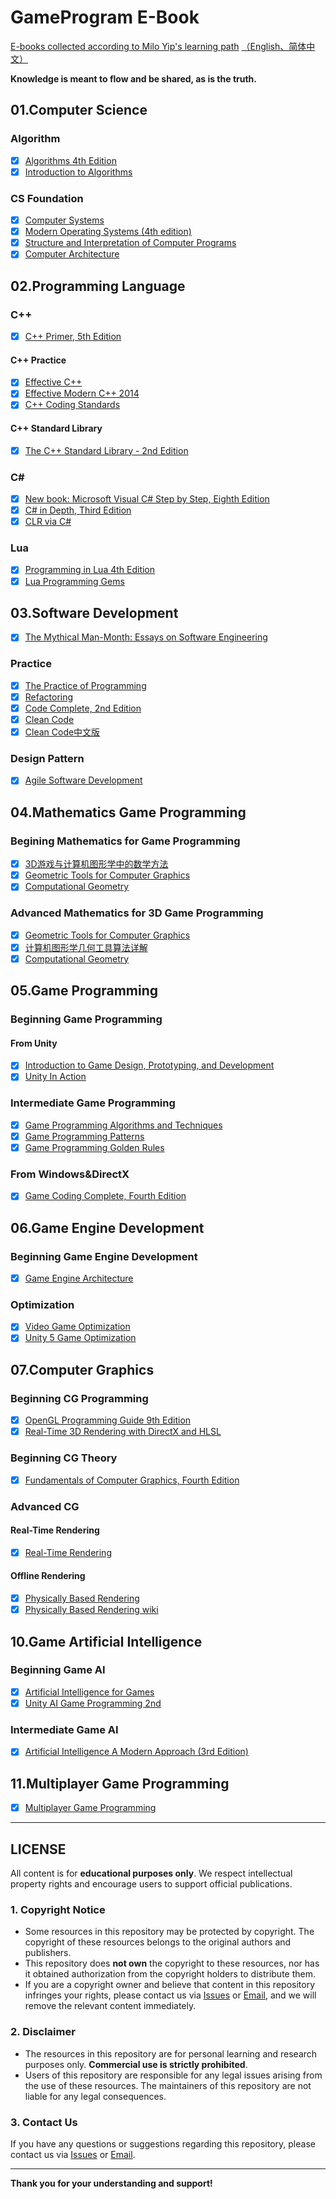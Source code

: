 # GameProgram E-Book

[E-books collected according to Milo Yip's learning path](https://github.com/miloyip/game-programmer)
[（<u>English</u>](game-programmer.png)[、<u>简体中文</u>）](game-programmer-zh-cn.png)

**Knowledge is meant to flow and be shared, as is the truth.**

## 01.Computer Science

### Algorithm

- [x] [Algorithms 4th Edition](https://github.com/kurong00/GameProgramBooks/blob/master//01.Computer%20Science/Algorithm/Algorithhms%204th%20Edition%20by%20Robert%20Sedgewick%2C%20Kevin%20Wayne.pdf)
- [x] [Introduction to Algorithms](https://github.com/kurong00/GameProgramBooks/blob/master//01.Computer%20Science/Algorithm/Introduction%20to%20Algorithms.pdf)

### CS Foundation

- [x] [Computer Systems](https://github.com/kurong00/GameProgramBooks/blob/master//01.Computer%20Science/CS%20Foundation/Computer%20Systems.pdf)
- [x] [Modern Operating Systems (4th edition)](https://github.com/kurong00/GameProgramBooks/blob/master//01.Computer%20Science/CS%20Foundation/Modern%20Operating%20Systems%20(4th%20edition).pdf)
- [x] [Structure and Interpretation of Computer Programs](https://github.com/kurong00/GameProgramBooks/blob/master//01.Computer%20Science/CS%20Foundation/Structure%20and%20Interpretation%20of%20Computer%20Programs.pdf)
- [x] [Computer Architecture](https://github.com/kurong00/GameProgramBooks/blob/master//01.Computer%20Science/CS%20Foundation/Computer%20Architecture.pdf)

## 02.Programming Language

### C++

- [x] [C++ Primer, 5th Edition](https://github.com/kurong00/GameProgramBooks/blob/master//02.Programming%20Language/C%2B%2B/C%2B%2B%20Primer%2C%205th%20Edition.pdf)

#### C++ Practice

- [x] [Effective C++](https://github.com/kurong00/GameProgramBooks/blob/master//02.Programming%20Language/C%2B%2B/C++%20Practice/Effective%20C%2B%2B.pdf)
- [x] [Effective Modern C++ 2014](https://github.com/kurong00/GameProgramBooks/blob/master//02.Programming%20Language/C%2B%2B/C++%20Practice/Effective%20Modern%20C%2B%2B%202014.pdf)
- [x] [C++ Coding Standards](https://github.com/kurong00/GameProgramBooks/blob/master//02.Programming%20Language/C%2B%2B/C++%20Practice/C%2B%2B%20Coding%20Standards.pdf)

#### C++ Standard Library

- [x] [The C++ Standard Library - 2nd Edition](https://github.com/kurong00/GameProgramBooks/blob/master//02.Programming%20Language/C%2B%2B/C++%20Standard%20Library/The%20C++%20Standard%20Library%20-%202nd%20Edition.pdf)

### C\#

- [x] [New book: Microsoft Visual C# Step by Step, Eighth Edition](https://github.com/kurong00/GameProgramBooks/blob/master/02.Programming%20Language/C%23/Microsoft%20Visual%20C%23%20Step%20by%20Step%20(Sharp)%20%5B2022%5D.pdf)
- [x] [C# in Depth, Third Edition](https://github.com/kurong00/GameProgramBooks/blob/master//02.Programming%20Language/C%23/C%23%20in%20Depth%2C%20Third%20Edition.pdf)
- [x] [CLR via C#](https://github.com/kurong00/GameProgramBooks/blob/master/02.Programming%20Language/C%23/CLR%20via%20C%23%20(.NET%204.5)%2C%204th%20Edition%202012.pdf)

### Lua

- [x] [Programming in Lua 4th Edition](https://github.com/kurong00/GameProgramBooks/blob/master//02.Programming%20Language/Lua/Programming%20in%20Lua%204th%20Edition.pdf)
- [x] [Lua Programming Gems](https://github.com/kurong00/GameProgramBooks/blob/master/02.Programming%20Language/Lua/Lua%20Programming%20Gems.pdf)

## 03.Software Development

- [x] [The Mythical Man-Month: Essays on Software Engineering](https://github.com/kurong00/GameProgramBooks/blob/master//03.Software%20Development/Brooks%201974%20The%20Mythical%20Man-Month.pdf)

### Practice

- [x] [The Practice of Programming](https://github.com/kurong00/GameProgramBooks/blob/master//03.Software%20Development/Practice/The%20Practice%20of%20Programming.pdf)
- [x] [Refactoring](https://github.com/kurong00/GameProgramBooks/blob/master//03.Software%20Development/Practice/Refactoring.pdf)
- [x] [Code Complete, 2nd Edition](https://github.com/kurong00/GameProgramBooks/blob/master//03.Software%20Development/Practice/Code%20Complete,%202nd%20Edition.pdf)
- [x] [Clean Code](https://github.com/kurong00/GameProgramBooks/blob/master//03.Software%20Development/Practice/Clean%20Code.pdf)
- [x] [Clean Code中文版](https://github.com/kurong00/GameProgramBooks/blob/master//03.Software%20Development/Practice/Clean%20Code-zh.pdf)

### Design Pattern

- [x] [Agile Software Development](https://github.com/kurong00/GameProgramBooks/blob/master//03.Software%20Development/Design%20Pattern/Agile%20Software%20Development.pdf)

## 04.Mathematics Game Programming

### Begining Mathematics for Game Programming

- [x] [3D游戏与计算机图形学中的数学方法](https://github.com/kurong00/GameProgramBooks/blob/master//04.Mathematics%20Game%20Programming/Beginning%20Mathematics%20for%20Game%20Programming/3D%E6%B8%B8%E6%88%8F%E4%B8%8E%E8%AE%A1%E7%AE%97%E6%9C%BA%E5%9B%BE%E5%BD%A2%E5%AD%A6%E4%B8%AD%E7%9A%84%E6%95%B0%E5%AD%A6%E6%96%B9%E6%B3%95.pdf)
- [x] [Geometric Tools for Computer Graphics](https://github.com/kurong00/GameProgramBooks/blob/master//04.Mathematics%20Game%20Programming/Advanced%20Mathematics%20for%20Game%20Programming/Geometric%20Tools%20for%20Computer%20Graphics.pdf)
- [x] [Computational Geometry](https://github.com/kurong00/GameProgramBooks/blob/master//04.Mathematics%20Game%20Programming/Advanced%20Mathematics%20for%20Game%20Programming/Computational%20Geometry.pdf)

### Advanced Mathematics for 3D Game Programming

- [x] [Geometric Tools for Computer Graphics](https://github.com/kurong00/GameProgramBooks/blob/master//04.Mathematics%20Game%20Programming/Advanced%20Mathematics%20for%20Game%20Programming/Geometric%20Tools%20for%20Computer%20Graphics.pdf)
- [x] [计算机图形学几何工具算法详解](https://github.com/kurong00/GameProgramBooks/blob/master/04.Mathematics%20Game%20Programming/Advanced%20Mathematics%20for%20Game%20Programming/%E8%AE%A1%E7%AE%97%E6%9C%BA%E5%9B%BE%E5%BD%A2%E5%AD%A6%E5%87%A0%E4%BD%95%E5%B7%A5%E5%85%B7%E7%AE%97%E6%B3%95%E8%AF%A6%E8%A7%A3.pdf)
- [x] [Computational Geometry](https://github.com/kurong00/GameProgramBooks/blob/master//04.Mathematics%20Game%20Programming/Advanced%20Mathematics%20for%20Game%20Programming/Computational%20Geometry.pdf)

## 05.Game Programming

### Beginning Game Programming

#### From Unity

- [x] [Introduction to Game Design, Prototyping, and Development](https://github.com/kurong00/GameProgramBooks/blob/master//05.Game%20Programming/Beginning%20Game%20Programming/From%20Unity/Introduction%20to%20Game%20Design%2C%20Prototyping%2C%20and%20Development.pdf)
- [x] [Unity In Action](https://github.com/kurong00/GameProgramBooks/blob/master//05.Game%20Programming/Beginning%20Game%20Programming/From%20Unity/Unity%20In%20Action.pdf)

### Intermediate Game Programming

- [x] [Game Programming Algorithms and Techniques](https://github.com/kurong00/GameProgramBooks/blob/master//05.Game%20Programming/Intermediate%20Game%20Programming/Game%20Programming%20Algorithms%20and%20Techniques.pdf)
- [x] [Game Programming Patterns](https://github.com/kurong00/GameProgramBooks/blob/master//05.Game%20Programming/Intermediate%20Game%20Programming/Game%20Programming%20Patterns.pdf)
- [x] [Game Programming Golden Rules](https://github.com/kurong00/GameProgramBooks/blob/master//05.Game%20Programming/Intermediate%20Game%20Programming/Game%20Programming%20Golden%20Rules.pdf)

### From Windows&DirectX

- [x] [Game Coding Complete, Fourth Edition](https://github.com/kurong00/GameProgramBooks/blob/master//05.Game%20Programming/From%20Windows&DirectX/Game%20Coding%20Complete,%20Fourth%20Edition.pdf)

## 06.Game Engine Development

### Beginning Game Engine Development

- [x] [Game Engine Architecture](https://github.com/kurong00/GameProgramBooks/blob/master//06.Game%20Engine%20Development/Game%20Engine%20Architecture.pdf)

### Optimization

- [x] [Video Game Optimization](https://github.com/kurong00/GameProgramBooks/blob/master/06.Game%20Engine%20Development/Optimization/Video%20Game%20Optimization.pdf)
- [x] [Unity 5 Game Optimization](https://github.com/kurong00/GameProgramBooks/blob/master//06.Game%20Engine%20Development/Optimization/Unity%205%20Game%20Optimization.pdf)

## 07.Computer Graphics

### Beginning CG Programming

- [x] [OpenGL Programming Guide 9th Edition](https://github.com/kurong00/GameProgramBooks/blob/master//07.Computer%20Graphics/Beginning%20CG%20Programming/OpenGL%20Programming%20Guide%209th%20Edition.pdf)
- [x] [Real-Time 3D Rendering with DirectX and HLSL](https://github.com/kurong00/GameProgramBooks/blob/master/07.Computer%20Graphics/Begin%20CG%20Theory/Real-Time%203D%20Rendering%20with%20DirectX%20and%20HLSL.epub)

### Beginning CG Theory

- [x] [Fundamentals of Computer Graphics, Fourth Edition](https://github.com/kurong00/GameProgramBooks/blob/master//07.Computer%20Graphics/Begin%20CG%20Theory/Fundamentals%20of%20Computer%20Graphics%2C%20Fourth%20Edition.pdf)

### Advanced CG

#### Real-Time Rendering

- [x] [Real-Time Rendering](https://github.com/kurong00/GameProgramBooks/blob/master//07.Computer%20Graphics/Advanced%20CG/Real-Time%20Rendering/Real%20Time%20Rendering.pdf)

#### Offline Rendering

- [x] [Physically Based Rendering](https://github.com/kurong00/GameProgramBooks/blob/master//07.Computer%20Graphics/Advanced%20CG/Offline%20Rendering/Physically%20Based%20Rendering.pdf)
- [x] [Physically Based Rendering wiki](http://www.pbr-book.org/3ed-2018/contents.html)

## 10.Game Artificial Intelligence

### Beginning Game AI

- [x] [Artificial Intelligence for Games](https://github.com/kurong00/GameProgramBooks/blob/master//10.Game%20Artificial%20Intelligence/Artificial%20Intelligence%20for%20Games.pdf)
- [x] [Unity AI Game Programming 2nd](https://github.com/kurong00/GameProgramBooks/blob/master//10.Game%20Artificial%20Intelligence/Unity%20AI%20Game%20Programming%20-%20Second%20Edition.pdf)

### Intermediate Game AI

- [x] [Artificial Intelligence A Modern Approach (3rd Edition)](https://github.com/kurong00/GameProgramBooks/blob/master//10.Game%20Artificial%20Intelligence/Artificial%20Intelligence%20A%20Modern%20Approach%20(3rd%20Edition).pdf)

## 11.Multiplayer Game Programming

- [x] [Multiplayer Game Programming](https://github.com/kurong00/GameProgramBooks/blob/master//11.Multiplayer%20Game%20Programming/Multiplayer%20Game%20Programming.pdf)

---

## LICENSE

All content is for **educational purposes only**. We respect intellectual property rights and encourage users to support official publications.

### 1. Copyright Notice
- Some resources in this repository may be protected by copyright. The copyright of these resources belongs to the original authors and publishers.
- This repository does **not own** the copyright to these resources, nor has it obtained authorization from the copyright holders to distribute them.
- If you are a copyright owner and believe that content in this repository infringes your rights, please contact us via [Issues](https://github.com/kurong00/GameProgramBooks/issues) or [Email](mailto:kurong00@gmail.com), and we will remove the relevant content immediately.

### 2. Disclaimer
- The resources in this repository are for personal learning and research purposes only. **Commercial use is strictly prohibited**.
- Users of this repository are responsible for any legal issues arising from the use of these resources. The maintainers of this repository are not liable for any legal consequences.

### 3. Contact Us
If you have any questions or suggestions regarding this repository, please contact us via [Issues](https://github.com/kurong00/GameProgramBooks/issues) or [Email](mailto:kurong00@gmail.com).

---

**Thank you for your understanding and support!**
